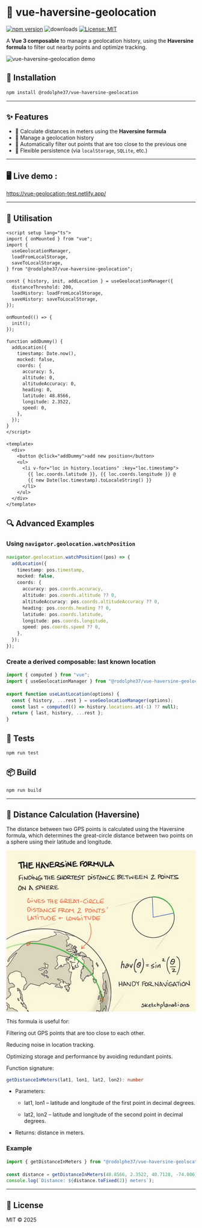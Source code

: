# 📍 vue-haversine-geolocation

[![npm version](https://img.shields.io/npm/v/%40rodolphe37%2Fvue-haversine-geolocation.svg)](https://www.npmjs.com/package/@rodolphe37/vue-haversine-geolocation)
![downloads](https://img.shields.io/npm/dt/%40rodolphe37%2Fvue-haversine-geolocation?color=blue&logo=npm&logoColor=blue)
[![License: MIT](https://img.shields.io/badge/License-MIT-yellow.svg)](./LICENSE)

A **Vue 3 composable** to manage a geolocation history, using the **Haversine formula** to filter out nearby points and optimize tracking.

![vue-haversine-geolocation demo](demo/68747470733a2f2f7265732e636c6f7564696e6172792e636f6d2f656d6470726f2f696d6167652f75706c6f61642f76313636313234353234392f64656d6f5f62636d7a6d652e676966.gif)

## 🚀 Installation

```bash
npm install @rodolphe37/vue-haversine-geolocation
```

---

## ✨ Features

- 📍 Calculate distances in meters using the **Haversine formula**
- 🔄 Manage a geolocation history
- 🎯 Automatically filter out points that are too close to the previous one
- 💾 Flexible persistence (via `localStorage`, `SQLite`, etc.)

---

## 🖥️ Live demo :

https://vue-geolocation-test.netlify.app/

---

## 🔧 Utilisation

```vue
<script setup lang="ts">
import { onMounted } from "vue";
import {
  useGeolocationManager,
  loadFromLocalStorage,
  saveToLocalStorage,
} from "@rodolphe37/vue-haversine-geolocation";

const { history, init, addLocation } = useGeolocationManager({
  distanceThreshold: 200,
  loadHistory: loadFromLocalStorage,
  saveHistory: saveToLocalStorage,
});

onMounted(() => {
  init();
});

function addDummy() {
  addLocation({
    timestamp: Date.now(),
    mocked: false,
    coords: {
      accuracy: 5,
      altitude: 0,
      altitudeAccuracy: 0,
      heading: 0,
      latitude: 48.8566,
      longitude: 2.3522,
      speed: 0,
    },
  });
}
</script>

<template>
  <div>
    <button @click="addDummy">add new position</button>
    <ul>
      <li v-for="loc in history.locations" :key="loc.timestamp">
        {{ loc.coords.latitude }}, {{ loc.coords.longitude }} @
        {{ new Date(loc.timestamp).toLocaleString() }}
      </li>
    </ul>
  </div>
</template>
```

## 🔍 Advanced Examples

### Using `navigator.geolocation.watchPosition`

```ts
navigator.geolocation.watchPosition((pos) => {
  addLocation({
    timestamp: pos.timestamp,
    mocked: false,
    coords: {
      accuracy: pos.coords.accuracy,
      altitude: pos.coords.altitude ?? 0,
      altitudeAccuracy: pos.coords.altitudeAccuracy ?? 0,
      heading: pos.coords.heading ?? 0,
      latitude: pos.coords.latitude,
      longitude: pos.coords.longitude,
      speed: pos.coords.speed ?? 0,
    },
  });
});
```

### Create a derived composable: last known location

```ts
import { computed } from "vue";
import { useGeolocationManager } from "@rodolphe37/vue-haversine-geolocation";

export function useLastLocation(options) {
  const { history, ...rest } = useGeolocationManager(options);
  const last = computed(() => history.locations.at(-1) ?? null);
  return { last, history, ...rest };
}
```

## 🧪 Tests

```bash
npm run test
```

## 📦 Build

```bash
npm run build
```

---

## 📐 Distance Calculation (Haversine)

The distance between two GPS points is calculated using the Haversine formula, which determines the great-circle distance between two points on a sphere using their latitude and longitude.

![Haversine formula](demo/e1e45776-aa40-4806-820e-b5c5b8050f4b_SP-687-The-haversine-formula.jpg)

This formula is useful for:

Filtering out GPS points that are too close to each other.

Reducing noise in location tracking.

Optimizing storage and performance by avoiding redundant points.

Function signature:

```ts
getDistanceInMeters(lat1, lon1, lat2, lon2): number
```

- Parameters:

  - lat1, lon1 – latitude and longitude of the first point in decimal degrees.

  - lat2, lon2 – latitude and longitude of the second point in decimal degrees.

- Returns: distance in meters.

### Example

```ts
import { getDistanceInMeters } from "@rodolphe37/vue-haversine-geolocation";

const distance = getDistanceInMeters(48.8566, 2.3522, 40.7128, -74.006);
console.log(`Distance: ${distance.toFixed(2)} meters`);
```

---

## 📜 License

MIT © 2025
